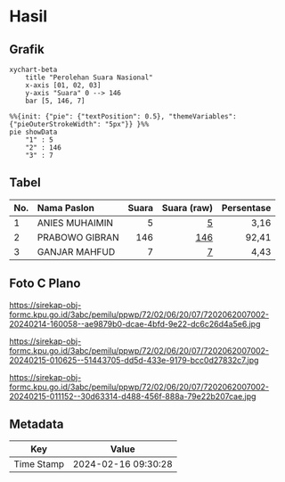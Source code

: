 # Hasil

## Grafik

```mermaid
xychart-beta
    title "Perolehan Suara Nasional"
    x-axis [01, 02, 03]
    y-axis "Suara" 0 --> 146
    bar [5, 146, 7]
```

```mermaid
%%{init: {"pie": {"textPosition": 0.5}, "themeVariables": {"pieOuterStrokeWidth": "5px"}} }%%
pie showData
    "1" : 5
    "2" : 146
    "3" : 7
```

## Tabel

| No. | Nama Paslon    | Suara | Suara (raw) | Persentase |
|:--- |:-------------- | -----:| -----------:| ----------:|
| 1   | ANIES MUHAIMIN | 5     | [5][p-1]    | 3,16       |
| 2   | PRABOWO GIBRAN | 146   | [146][p-2]  | 92,41      |
| 3   | GANJAR MAHFUD  | 7     | [7][p-3]    | 4,43       |


[p-1]: https://github.com/gigit-pemilu/pemilu-2024/blob/main/pilpres/hitung-suara/sub/72-sulawesi-tengah/sub/02-poso/sub/06-pamona-selatan/sub/2007-mayoa/sub/002-tps/sub/paslon-1.txt
[p-2]: https://github.com/gigit-pemilu/pemilu-2024/blob/main/pilpres/hitung-suara/sub/72-sulawesi-tengah/sub/02-poso/sub/06-pamona-selatan/sub/2007-mayoa/sub/002-tps/sub/paslon-2.txt
[p-3]: https://github.com/gigit-pemilu/pemilu-2024/blob/main/pilpres/hitung-suara/sub/72-sulawesi-tengah/sub/02-poso/sub/06-pamona-selatan/sub/2007-mayoa/sub/002-tps/sub/paslon-3.txt

## Foto C Plano

https://sirekap-obj-formc.kpu.go.id/3abc/pemilu/ppwp/72/02/06/20/07/7202062007002-20240214-160058--ae9879b0-dcae-4bfd-9e22-dc6c26d4a5e6.jpg

https://sirekap-obj-formc.kpu.go.id/3abc/pemilu/ppwp/72/02/06/20/07/7202062007002-20240215-010625--51443705-dd5d-433e-9179-bcc0d27832c7.jpg

https://sirekap-obj-formc.kpu.go.id/3abc/pemilu/ppwp/72/02/06/20/07/7202062007002-20240215-011152--30d63314-d488-456f-888a-79e22b207cae.jpg


## Metadata

| Key        | Value               |
| ---------- | ------------------- |
| Time Stamp | 2024-02-16 09:30:28 |



